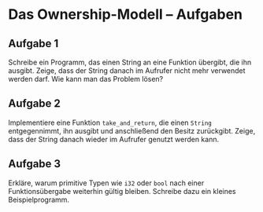 # Das Ownership-Modell – Aufgaben

## Aufgabe 1
Schreibe ein Programm, das einen String an eine Funktion übergibt, die ihn ausgibt. Zeige, dass der String danach im Aufrufer nicht mehr verwendet werden darf. Wie kann man das Problem lösen?

## Aufgabe 2
Implementiere eine Funktion `take_and_return`, die einen `String` entgegennimmt, ihn ausgibt und anschließend den Besitz zurückgibt. Zeige, dass der String danach wieder im Aufrufer genutzt werden kann.

## Aufgabe 3
Erkläre, warum primitive Typen wie `i32` oder `bool` nach einer Funktionsübergabe weiterhin gültig bleiben. Schreibe dazu ein kleines Beispielprogramm.

